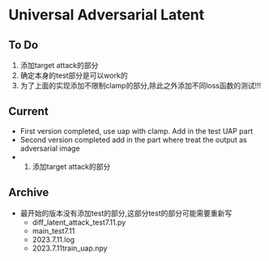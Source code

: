 # Universal Adversarial Latent
## To Do
1. 添加target attack的部分
2. 确定本身的test部分是可以work的
3. 为了上面的实现添加不限制clamp的部分,除此之外添加不同loss函数的测试!!!


## Current
-  First version completed, use uap with clamp. Add in the test UAP part
-  Second version completed add in the part where treat the output as adversarial image
- 1. 添加target attack的部分

## Archive 
- 最开始的版本没有添加test的部分,这部分test的部分可能需要重新写
    - diff_latent_attack_test7.11.py 
    - main_test7.11
    - 2023.7.11.log 
    - 2023.7.11train_uap.npy
   
